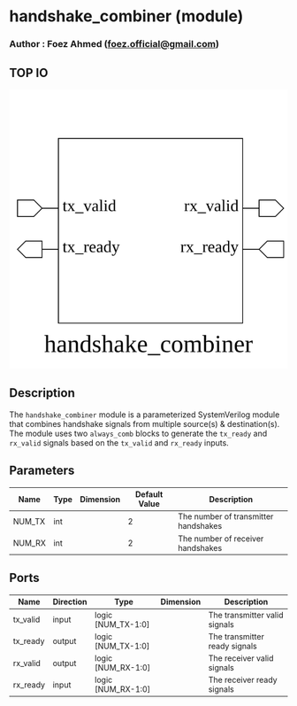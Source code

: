 # handshake_combiner (module)

### Author : Foez Ahmed (foez.official@gmail.com)

## TOP IO
<img src="./handshake_combiner_top.svg">

## Description

The `handshake_combiner` module is a parameterized SystemVerilog module that combines handshake
signals from multiple source(s) & destination(s). The module uses two `always_comb` blocks to
generate the `tx_ready` and `rx_valid` signals based on the `tx_valid` and `rx_ready` inputs.

## Parameters
|Name|Type|Dimension|Default Value|Description|
|-|-|-|-|-|
|NUM_TX|int||2|The number of transmitter handshakes|
|NUM_RX|int||2|The number of receiver handshakes|

## Ports
|Name|Direction|Type|Dimension|Description|
|-|-|-|-|-|
|tx_valid|input|logic [NUM_TX-1:0]|| The transmitter valid signals|
|tx_ready|output|logic [NUM_TX-1:0]|| The transmitter ready signals|
|rx_valid|output|logic [NUM_RX-1:0]|| The receiver valid signals|
|rx_ready|input|logic [NUM_RX-1:0]|| The receiver ready signals|
